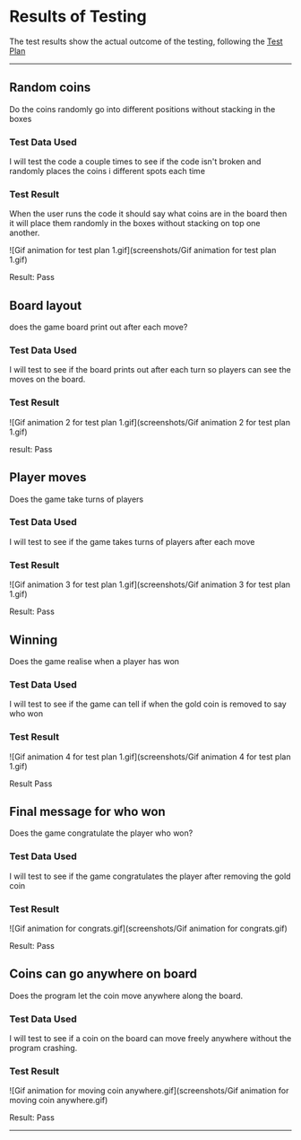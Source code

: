# Results of Testing

The test results show the actual outcome of the testing, following the [Test Plan](test-plan.md)

---

## Random coins

Do the coins randomly go into different positions without stacking in the boxes

### Test Data Used

I will test the code a couple times to see if the code isn't broken and randomly places the coins i different spots each time

### Test Result

When the user runs the code it should say what coins are in the board then it will place them randomly in the boxes without stacking on top one another.

![Gif animation for test plan 1.gif](screenshots/Gif animation for test plan 1.gif)

Result: Pass


## Board layout

does the game board print out after each move?

### Test Data Used

I will test to see if the board prints out after each turn so players can see the moves on the board.

### Test Result

![Gif animation 2 for test plan 1.gif](screenshots/Gif animation 2 for test plan 1.gif)

result: Pass

## Player moves

Does the game take turns of players

### Test Data Used

I will test to see if the game takes turns of players after each move

### Test Result

![Gif animation 3 for test plan 1.gif](screenshots/Gif animation 3 for test plan 1.gif)

Result: Pass


## Winning

Does the game realise when a player has won

### Test Data Used

I will test to see if the game can tell if when the gold coin is removed to say who won

### Test Result

![Gif animation 4 for test plan 1.gif](screenshots/Gif animation 4 for test plan 1.gif)

Result Pass


## Final message for who won

Does the game congratulate the player who won?

### Test Data Used

I will test to see if the game congratulates the player after removing the gold coin
### Test Result

![Gif animation for congrats.gif](screenshots/Gif animation for congrats.gif)

Result: Pass


## Coins can go anywhere on board

Does the program let the coin move anywhere along the board.

### Test Data Used

I will test to see if a coin on the board can move freely anywhere without the program crashing.


### Test Result

![Gif animation for moving coin anywhere.gif](screenshots/Gif animation for moving coin anywhere.gif)

Result: Pass

---
